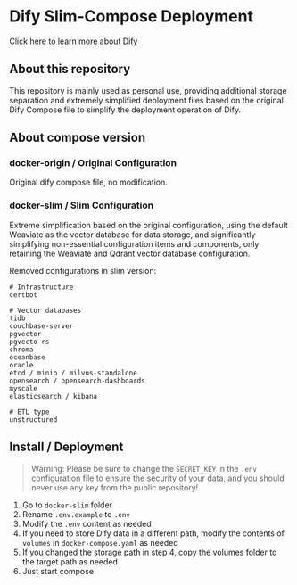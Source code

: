 # Dify Slim-Compose Deployment

[Click here to learn more about Dify](https://github.com/langgenius/dify)

## About this repository

This repository is mainly used as personal use, providing additional storage separation and extremely simplified deployment files based on the original Dify Compose file to simplify the deployment operation of Dify.

## About compose version

### docker-origin / Original Configuration

Original dify compose file, no modification.

### docker-slim / Slim Configuration

Extreme simplification based on the original configuration, using the default Weaviate as the vector database for data storage, and significantly simplifying non-essential configuration items and components, only retaining the Weaviate and Qdrant vector database configuration.

Removed configurations in slim version:

```
# Infrastructure
certbot

# Vector databases
tidb
couchbase-server
pgvector
pgvecto-rs
chroma
oceanbase
oracle
etcd / minio / milvus-standalone
opensearch / opensearch-dashboards
myscale
elasticsearch / kibana

# ETL type
unstructured
```

## Install / Deployment

> Warning: Please be sure to change the `SECRET_KEY` in the `.env` configuration file to ensure the security of your data, and you should never use any key from the public repository!

1. Go to `docker-slim` folder
2. Rename `.env.example` to `.env`
3. Modify the `.env` content as needed
4. If you need to store Dify data in a different path, modify the contents of `volumes` in `docker-compose.yaml` as needed
5. If you changed the storage path in step 4, copy the volumes folder to the target path as needed
6. Just start compose
